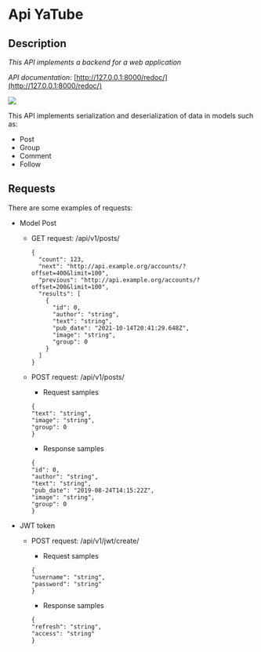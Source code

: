 # Api YaTube

## Description
*This API implements a backend for a web application*

*API documentation:* [http://127.0.0.1:8000/redoc/](http://127.0.0.1:8000/redoc/)

![](https://www.ibexa.co/var/site/storage/images/_aliases/ibexa_content_full/3/4/1/0/300143-1-eng-GB/d4255a27c1fa-AdobeStock_261705271_What-is-an-API.jpeg)

This API implements serialization and deserialization of data in models such as:
- Post
- Group
- Comment
- Follow

## Requests
There are some examples of requests:
  -  Model Post

      - GET request: /api/v1/posts/
          ```
          {
            "count": 123,
            "next": "http://api.example.org/accounts/?offset=400&limit=100",
            "previous": "http://api.example.org/accounts/?offset=200&limit=100",
            "results": [
              {
                "id": 0,
                "author": "string",
                "text": "string",
                "pub_date": "2021-10-14T20:41:29.648Z",
                "image": "string",
                "group": 0
              }
            ]
          }
          ```
      - POST request: /api/v1/posts/

        - Request samples
        ```
        {
        "text": "string",
        "image": "string",
        "group": 0
        }
        ```
        - Response samples
        ```
        {
        "id": 0,
        "author": "string",
        "text": "string",
        "pub_date": "2019-08-24T14:15:22Z",
        "image": "string",
        "group": 0
        }
        ```
       
  -  JWT token

      - POST request: /api/v1/jwt/create/

        - Request samples
        ```
        {
        "username": "string",
        "password": "string"
        }
        ```
        - Response samples
        ```
        {
        "refresh": "string",
        "access": "string"
        }
        ```
